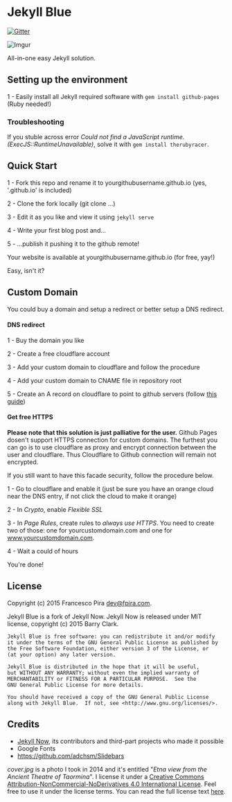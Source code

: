 # Jekyll Blue

[![Gitter](https://badges.gitter.im/Join%20Chat.svg)](https://gitter.im/pirafrank/Jekyll-Blue?utm_source=badge&utm_medium=badge&utm_campaign=pr-badge)

![Imgur](http://i.imgur.com/UDLHJKT.png)

All-in-one easy Jekyll solution.

## Setting up the environment

1 - Easily install all Jekyll required software with ``` gem install github-pages ``` (Ruby needed!)

### Troubleshooting

If you stuble across error *Could not find a JavaScript runtime. (ExecJS::RuntimeUnavailable)*, solve it with ``` gem install therubyracer ```.

## Quick Start

1 - Fork this repo and rename it to yourgithubusername.github.io (yes, '.github.io' is included)

2 - Clone the fork locally (git clone ...)

3 - Edit it as you like and view it using ``` jekyll serve ```

4 - Write your first blog post and...

5 - ...publish it pushing it to the github remote!

Your website is available at yourgithubusername.github.io (for free, yay!)

Easy, isn't it?


## Custom Domain

You could buy a domain and setup a redirect or better setup a DNS redirect.

#### DNS redirect

1 - Buy the domain you like

2 - Create a free cloudflare account

3 - Add your custom domain to cloudflare and follow the procedure

4 - Add your custom domain to CNAME file in repository root

5 - Create an A record on cloudflare to point to github servers (follow [this guide](https://help.github.com/articles/tips-for-configuring-an-a-record-with-your-dns-provider/))


#### Get free HTTPS

**Please note that this solution is just palliative for the user.** Github Pages dosen't support HTTPS connection for custom domains. The furthest you can go is to use cloudflare as proxy and encrypt connection between the user and cloudflare. Thus Cloudflare to Github connection will remain not encrypted.

If you still want to have this facade security, follow the procedure below.

1 - Go to cloudflare and enable it (just be sure you have an orange cloud near the DNS entry, if not click the cloud to make it orange)

2 - In *Crypto*, enable *Flexible SSL*

3 - In *Page Rules*, create rules to *always use HTTPS*. You need to create two of those: one for yourcustomdomain.com and one for www.yourcustomdomain.com.

4 - Wait a could of hours

You're done!

## License

Copyright (c) 2015 Francesco Pira <dev@fpira.com>.

Jekyll Blue is a fork of Jekyll Now. Jekyll Now is released under MIT license, copyright (c) 2015 Barry Clark.

    Jekyll Blue is free software: you can redistribute it and/or modify
    it under the terms of the GNU General Public License as published by
    the Free Software Foundation, either version 3 of the License, or
    (at your option) any later version.

    Jekyll Blue is distributed in the hope that it will be useful,
    but WITHOUT ANY WARRANTY; without even the implied warranty of
    MERCHANTABILITY or FITNESS FOR A PARTICULAR PURPOSE.  See the
    GNU General Public License for more details.

    You should have received a copy of the GNU General Public License
    along with Jekyll Blue.  If not, see <http://www.gnu.org/licenses/>.


## Credits

- [Jekyll Now](https://github.com/barryclark/jekyll-now), its contributors and third-part projects who made it possible
- Google Fonts
- https://github.com/adchsm/Slidebars

*cover.jpg* is a photo I took in 2014 and it's entitled "*Etna view from the Ancient Theatre of Taormina*". I license it under a [Creative Commons Attribution-NonCommercial-NoDerivatives 4.0 International License](http://creativecommons.org/licenses/by-nc-nd/4.0/). Feel free to use it under the license terms. You can read the full license text [here](http://creativecommons.org/licenses/by-nc-nd/4.0/legalcode).
